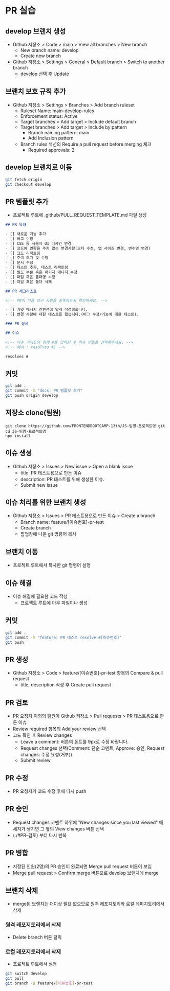 # PR 실습

## develop 브랜치 생성

- Github 저장소 > Code > main > View all branches > New branch
  - New branch name: develop
  - Create new branch
- Github 저장소 > Settings > General > Default branch > Switch to another branch
  - develop 선택 후 Update

## 브랜치 보호 규칙 추가

- Github 저장소 > Settings > Branches > Add branch ruleset
  - Ruleset Name: main-develop-rules
  - Enforcement status: Active
  - Target branches > Add target > Include default branch
  - Target branches > Add target > Include by pattern
    - Branch naming pattern: main
    - Add Inclusion pattern
  - Branch rules 섹션의 Require a pull request before merging 체크
    - Required approvals: 2

## develop 브랜치로 이동

```sh
git fetch origin
git checkout develop
```

## PR 템플릿 추가

- 프로젝트 루트에 .github/PULL_REQUEST_TEMPLATE.md 파일 생성

```md
## PR 유형

- [] 새로운 기능 추가
- [] 버그 수정
- [] CSS 등 사용자 UI 디자인 변경
- [] 코드에 영향을 주지 않는 변경사항(오타 수정, 탭 사이즈 변경, 변수명 변경)
- [] 코드 리팩토링
- [] 주석 추가 및 수정
- [] 문서 수정
- [] 테스트 추가, 테스트 리팩토링
- [] 빌드 부분 혹은 패키지 매니저 수정
- [] 파일 혹은 폴더명 수정
- [] 파일 혹은 폴더 삭제

## PR 체크리스트

<!-- PR이 다음 요구 사항을 충족하는지 확인하세요. -->

- [] 커밋 메시지 컨벤션에 맞게 작성했습니다.
- [] 변경 사항에 대한 테스트를 했습니다.(버그 수정/기능에 대한 테스트).

### PR 상세

## 이슈

<!-- 이슈 키워드와 함께 #을 입력한 후 이슈 번호를 선택해주세요. -->
<!-- 예시 : resolves #1 -->

resolves #
```

## 커밋

```sh
git add .
git commit -m "docs: PR 템플릿 추가"
git push origin develop
```

## 저장소 clone(팀원)

```
git clone https://github.com/FRONTENDBOOTCAMP-13th/JS-팀명-프로젝트명.git
cd JS-팀명-프로젝트명
npm install
```

## 이슈 생성

- Github 저장소 > Issues > New issue > Open a blank issue
  - title: PR 테스트용으로 만든 이슈
  - description: PR 테스트를 위해 생성한 이슈.
  - Submit new issue

## 이슈 처리를 위한 브랜치 생성

- Github 저장소 > Issues > PR 테스트용으로 만든 이슈 > Create a branch
  - Branch name: feature/[이슈번호]-pr-test
  - Create branch
  - 팝업창에 나온 git 명령어 복사

## 브랜치 이동

- 프로젝트 루트에서 복사한 git 명령어 실행

## 이슈 해결

- 이슈 해결에 필요한 코드 작성
  - 프로젝트 루트에 아무 파일이나 생성

## 커밋

```sh
git add .
git commit -m "feature: PR 테스트 resolve #[이슈번호]"
git push
```

## PR 생성

- Github 저장소 > Code > feature/[이슈번호]-pr-test 항목의 Compare & pull request
  - title, description 작성 후 Create pull request

## PR 검토

- PR 요청자 이외의 팀원이 Github 저장소 > Pull requests > PR 테스트용으로 만든 이슈
- Review required 항목의 Add your review 선택
- 코드 확인 후 Review changes
  - Leave a comment: 버튼의 폰트를 9px로 수정 바랍니다.
  - Request changes 선택(Comment: 단순 코멘트, Approve: 승인, Request changes: 수정 요청(거부))
  - Submit review

## PR 수정

- PR 요청자가 코드 수정 후에 다시 push

## PR 승인

- Request changes 코멘트 하위에 "New changes since you last viewed" 메세지가 생기면 그 옆의 View changes 버튼 선택
- (./#PR-검토) 부터 다시 반복

## PR 병합

- 지정된 인원(2명)의 PR 승인이 완료되면 Merge pull request 버튼이 보임
- Merge pull request > Confirm merge 버튼으로 develop 브랜치에 merge

## 브랜치 삭제

- merge된 브랜치는 더이상 필요 없으므로 원격 레포지토리와 로컬 레피지토리에서 삭제

### 원격 레포지토리에서 삭제

- Delete branch 버튼 클릭

### 로컬 레포지토리에서 삭제

- 프로젝트 루트에서 실행

```sh
git switch develop
git pull
git branch -D feature/[이슈번호]-pr-test
```
